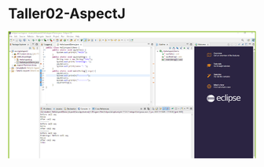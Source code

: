 # Taller02-AspectJ
![Image text](https://github.com/sAngello31/Taller02-AspectJ/blob/main/ImagenReadme.png)
